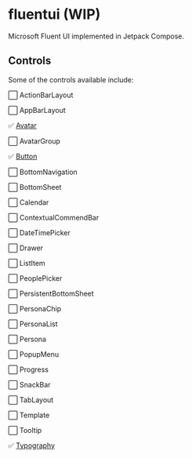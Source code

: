 # fluentui (WIP)

Microsoft Fluent UI implemented in Jetpack Compose.

## Controls

Some of the controls available include:

⬜️ ActionBarLayout

⬜️ AppBarLayout

✅ [Avatar](https://github.com/Nthily/fluentui/tree/main/app/src/main/java/com/github/nthily/fluentui/ui/components/avatar)

⬜️ AvatarGroup

✅ [Button](https://github.com/Nthily/fluentui/tree/main/app/src/main/java/com/github/nthily/fluentui/ui/components/button)

⬜️ BottomNavigation

⬜️ BottomSheet

⬜️ Calendar

⬜️ ContextualCommendBar

⬜️ DateTimePicker

⬜️ Drawer

⬜️ ListItem

⬜️ PeoplePicker

⬜️ PersistentBottomSheet

⬜️ PersonaChip

⬜️ PersonaList

⬜️ Persona

⬜️ PopupMenu

⬜️ Progress

⬜️ SnackBar

⬜️ TabLayout

⬜️ Template

⬜️ Tooltip

✅ [Typography](https://github.com/Nthily/fluentui/tree/main/app/src/main/java/com/github/nthily/fluentui/ui/components/theme)
